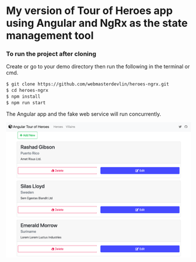 # My version of Tour of Heroes app using Angular and NgRx as the state management tool

### To run the project after cloning
Create or go to your demo directory then run the following in the terminal or cmd.
```sh
$ git clone https://github.com/webmasterdevlin/heroes-ngrx.git
$ cd heroes-ngrx
$ npm install
$ npm run start
```
The Angular app and the fake web service will run concurrently.

![screenshot](./screenshot1.png)